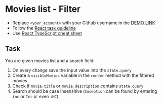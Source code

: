 # Movies list - Filter
- Replace `<your_account>` with your Github username in the
 [DEMO LINK](https://makssisua.github.io/react_movies-list-filter/)
- Follow the [React task guideline](https://github.com/mate-academy/react_task-guideline#react-tasks-guideline)
- Use [React TypeScript cheat sheet](https://mate-academy.github.io/fe-program/js/extra/react-typescript)

## Task
You are given movies list and a search field.
1. On every change save the input value into the `state.query`
2. Create a `visibleMovies` variable in the `render` method with the filtered movies
3. Check if `movie.title` or `movie.description` contains `state.query`
4. Search should be case insensitive (`Inception` can be found by entering `inc` or `Inc` or even `iNC`)
